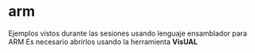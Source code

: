 # arm
Ejemplos vistos durante las sesiones usando lenguaje ensamblador para ARM
Es necesario abrirlos usando la herramienta **VisUAL**

